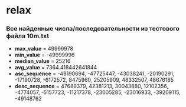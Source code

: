 # relax

### Все найденные числа/последовательности из тестового файла 10m.txt

+ **max_value** = 49999978
+ **min_value** = -49999996
+ **median_value** = 25216
+ **avg_value** = 7364.418442641844
+ **asc_sequence** = -48190694, -47725447, -43038241, -20190291, -17190728, -6172572, 8475960, 25205909, 48332507, 48676185
+ **desc_sequence** = 47689379, 42381213, 30043880, 12102356, -4774057, -5157723, -11217378, -23005285, -23016933, -39209115, -49148762


